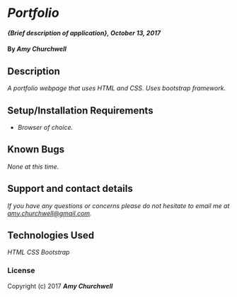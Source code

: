 # _Portfolio_

#### _{Brief description of application}, October 13, 2017_

#### By _Amy Churchwell_

## Description

_A portfolio webpage that uses HTML and CSS. Uses bootstrap framework._

## Setup/Installation Requirements

* _Browser of choice._


## Known Bugs

_None at this time._

## Support and contact details

_If you have any questions or concerns please do not hesitate to email me at amy.churchwell@gmail.com._

## Technologies Used

_HTML_
_CSS_
_Bootstrap_

### License

Copyright (c) 2017 **_Amy Churchwell_**
